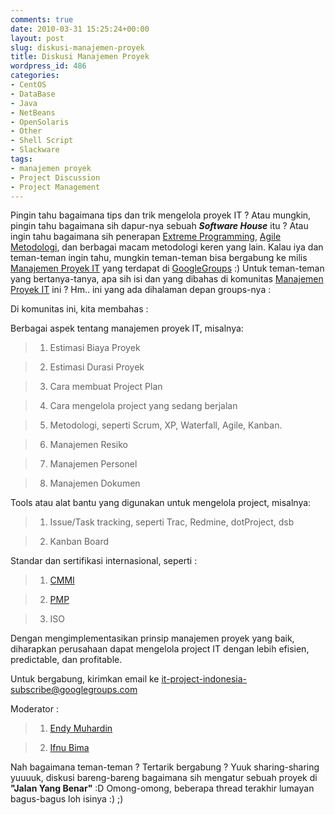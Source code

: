 ```yaml
---
comments: true
date: 2010-03-31 15:25:24+00:00
layout: post
slug: diskusi-manajemen-proyek
title: Diskusi Manajemen Proyek
wordpress_id: 486
categories:
- CentOS
- DataBase
- Java
- NetBeans
- OpenSolaris
- Other
- Shell Script
- Slackware
tags:
- manajemen proyek
- Project Discussion
- Project Management
---
```


Pingin tahu bagaimana tips dan trik mengelola proyek IT ? Atau mungkin, pingin tahu bagaimana sih dapur-nya sebuah _**Software House**_ itu ? Atau ingin tahu bagaimana sih penerapan [Extreme Programming](http://en.wikipedia.org/wiki/Extreme_Programming), [Agile Metodologi](http://en.wikipedia.org/wiki/Agile_software_development), dan berbagai macam metodologi keren yang lain. Kalau iya dan teman-teman ingin tahu, mungkin teman-teman bisa bergabung ke milis [Manajemen Proyek IT](http://groups.google.com/group/it-project-indonesia) yang terdapat di [GoogleGroups](http://groups.google.com/) :) Untuk teman-teman yang bertanya-tanya, apa sih isi dan yang dibahas di komunitas [Manajemen Proyek IT](http://groups.google.com/group/it-project-indonesia) ini ? Hm.. ini yang ada dihalaman depan groups-nya :


> 
Di komunitas ini, kita membahas : 

Berbagai aspek tentang manajemen proyek IT, misalnya: 

> 
> 

>   1. Estimasi Biaya Proyek
> 

>   2. Estimasi Durasi Proyek
> 

>   3. Cara membuat Project Plan
> 

>   4. Cara mengelola project yang sedang berjalan
> 

>   5. Metodologi, seperti Scrum, XP, Waterfall, Agile, Kanban.
> 

>   6. Manajemen Resiko
> 

>   7. Manajemen Personel
> 

>   8. Manajemen Dokumen
> 

Tools atau alat bantu yang digunakan untuk mengelola project, misalnya:


>   1. Issue/Task tracking, seperti Trac, Redmine, dotProject, dsb
> 

>   2. Kanban Board
> 


Standar dan sertifikasi internasional, seperti :


>   1. [CMMI](http://en.wikipedia.org/wiki/Capability_Maturity_Model_Integration)
> 

>   2. [PMP](http://en.wikipedia.org/wiki/Project_Management_Professional)
> 

>   3. ISO
> 

Dengan mengimplementasikan prinsip manajemen proyek yang baik, diharapkan perusahaan dapat mengelola project IT dengan lebih efisien, predictable, dan profitable.  

Untuk bergabung, kirimkan email ke [it-project-indonesia-subscribe@googlegroups.com](mailto:it-project-indonesia-subscribe@googlegroups.com)

Moderator : 

> 
> 

>   1. [Endy Muhardin](http://endy.artivisi.com/)
> 

>   2. [Ifnu Bima](http://ifnu.artivisi.com/)
> 





Nah bagaimana teman-teman ? Tertarik bergabung ? Yuuk sharing-sharing yuuuuk, diskusi bareng-bareng bagaimana sih mengatur sebuah proyek di **"Jalan Yang Benar"** :D Omong-omong, beberapa thread terakhir lumayan bagus-bagus loh isinya :) ;)
